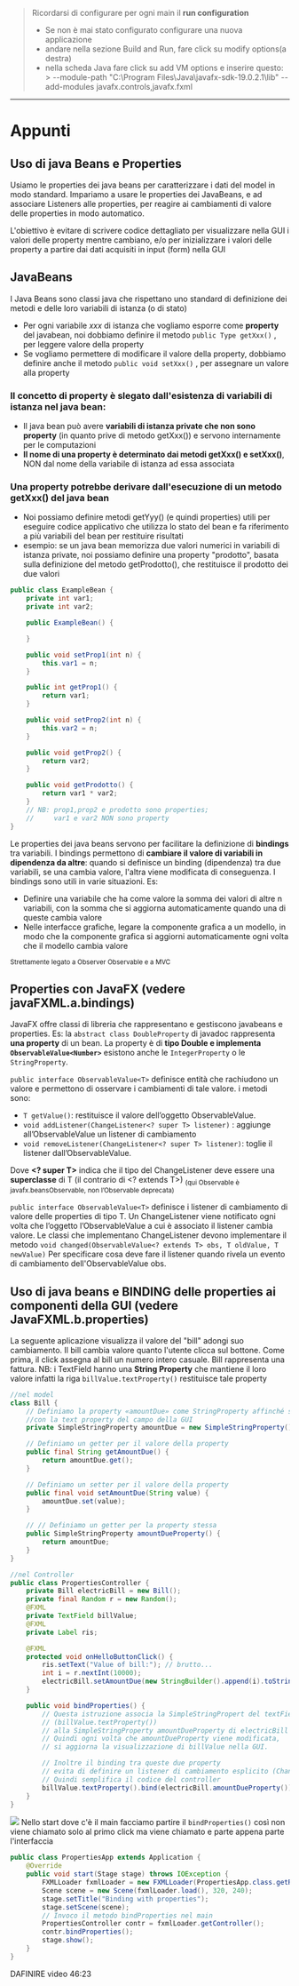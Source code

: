 > Ricordarsi di configurare per ogni main il **run configuration**
>
> - Se non è mai stato configurato configurare una nuova applicazione
> - andare nella sezione Build and Run, fare click su modify options(a destra)
> - nella scheda Java fare click su add VM options e inserire questo:
    >     --module-path "C:\\Program Files\\Java\\javafx-sdk-19.0.2.1\\lib" --add-modules javafx.controls,javafx.fxml

* * *

# Appunti

## Uso di java Beans e Properties

Usiamo le properties dei java beans per caratterizzare i dati del model in modo standard.
Impariamo a usare le properties dei JavaBeans, e ad associare Listeners alle properties, per reagire ai cambiamenti di
valore delle properties in modo automatico.

L'obiettivo è evitare di scrivere codice dettagliato per visualizzare nella GUI i valori delle property mentre cambiano,
e/o per inizializzare i valori delle property a partire dai dati acquisiti in input (form) nella GUI

## JavaBeans

I Java Beans sono classi java che rispettano uno standard di definizione dei metodi e delle loro variabili di istanza (o
di stato)

- Per ogni variabile *xxx* di istanza che vogliamo esporre come **property** del javabean, noi dobbiamo definire il
  metodo
  `public Type getXxx()`
  , per leggere valore della property
- Se vogliamo permettere di modificare il valore della property, dobbiamo definire anche il metodo
  `public void setXxx()`
  , per assegnare un valore alla property

### Il concetto di property è slegato dall'esistenza di variabili di istanza nel java bean:

- Il java bean può avere **variabili di istanza private che non sono property** (in quanto prive di
  metodo getXxx()) e servono internamente per le computazioni
- **Il nome di una property è determinato dai metodi getXxx() e setXxx()**, NON dal nome della
  variabile di istanza ad essa associata

### Una property potrebbe derivare dall'esecuzione di un metodo getXxx() del java bean

- Noi possiamo definire metodi getYyy() (e quindi properties) utili per eseguire codice applicativo che utilizza lo
  stato del bean e fa riferimento a più variabili del bean per restituire risultati
- esempio: se un java bean memorizza due valori numerici in variabili di istanza private, noi possiamo definire una
  property "prodotto", basata sulla definizione del metodo getProdotto(), che restituisce il prodotto dei due valori

```java
public class ExampleBean {
    private int var1;
    private int var2;

    public ExampleBean() {

    }

    public void setProp1(int n) {
        this.var1 = n;
    }

    public int getProp1() {
        return var1;
    }

    public void setProp2(int n) {
        this.var2 = n;
    }

    public void getProp2() {
        return var2;
    }

    public void getProdotto() {
        return var1 * var2;
    }
    // NB: prop1,prop2 e prodotto sono properties;
    //     var1 e var2 NON sono property
}
```

Le properties dei java beans servono per facilitare la definizione di **bindings** tra variabili.
I bindings permettono di **cambiare il valore di variabili in dipendenza da altre**:
quando si definisce un binding (dipendenza) tra due variabili, se una cambia valore, l'altra viene modificata di
conseguenza.
I bindings sono utili in varie situazioni. Es:

- Definire una variabile che ha come valore la somma dei valori di altre n variabili, con la somma che si aggiorna
  automaticamente quando una di queste cambia valore
- Nelle interfacce grafiche, legare la componente grafica a un modello, in modo che la componente grafica si aggiorni
  automaticamente ogni volta che il modello cambia valore

<sub>Strettamente legato a Observer Observable e a MVC</sub>

## Properties con JavaFX (vedere javaFXML.a.bindings)

JavaFX offre classi di libreria che rappresentano e gestiscono javabeans e properties.
Es: la `abstract class DoubleProperty` di javadoc rappresenta **una property** di un bean.
La property è di **tipo Double e implementa `ObservableValue<Number>`**
esistono anche le `IntegerProperty` o le `StringProperty`.

`public interface ObservableValue<T>` definisce entità che rachiudono un valore e permettono di osservare i cambiamenti
di tale valore.
i metodi sono:

- `T getValue()`: restituisce il valore dell’oggetto ObservableValue.
- `void addListener(ChangeListener<? super T> listener)` : aggiunge all’ObservableValue un listener di cambiamento
- `void removeListener(ChangeListener<? super T> listener)`: toglie il listener dall’ObservableValue.

Dove **&lt;? super T&gt;** indica che il tipo del ChangeListener deve essere una **superclasse** di T (il contrario di
&lt;? extends T&gt;)
<sub>(qui Observable è javafx.beansObservable, non l’Observable deprecata)</sub>

`public interface ObservableValue<T>` definisce i listener di
cambiamento di valore delle properties di tipo T.
Un ChangeListener viene notificato ogni volta che l’oggetto l’ObservableValue a cui è associato il listener cambia
valore.
Le classi che implementano ChangeListener devono implementare il
metodo `void changed(ObservableValue<? extends T> obs, T oldValue, T newValue)`
Per specificare cosa deve fare il listener quando rivela un evento di cambiamento dell'ObservableValue obs.

## Uso di java beans e BINDING delle properties ai componenti della GUI (vedere JavaFXML.b.properties)

La seguente aplicazione visualizza il valore del "bill" adongi suo cambiamento. Il bill cambia valore quanto l'utente
clicca sul bottone. Come prima, il click assegna al bill un numero intero casuale. Bill rappresenta una fattura.
NB: i TextField hanno una **String Property** che mantiene il loro valore infatti la riga `billValue.textProperty()`
restituisce tale property

```java
//nel model
class Bill {
    // Definiamo la property «amountDue» come StringProperty affinché sia compatibile
    //con la text property del campo della GUI
    private SimpleStringProperty amountDue = new SimpleStringProperty();

    // Definiamo un getter per il valore della property
    public final String getAmountDue() {
        return amountDue.get();
    }

    // Definiamo un setter per il valore della property
    public final void setAmountDue(String value) {
        amountDue.set(value);
    }

    // // Definiamo un getter per la property stessa
    public SimpleStringProperty amountDueProperty() {
        return amountDue;
    }
}
```

```java
//nel Controller
public class PropertiesController {
    private Bill electricBill = new Bill();
    private final Random r = new Random();
    @FXML
    private TextField billValue;
    @FXML
    private Label ris;

    @FXML
    protected void onHelloButtonClick() {
        ris.setText("Value of bill:"); // brutto...
        int i = r.nextInt(10000);
        electricBill.setAmountDue(new StringBuilder().append(i).toString());
    }

    public void bindProperties() {
        // Questa istruzione associa la SimpleStringPropert del textField billValue 
        // (billValue.textProperty())
        // alla SimpleStringProperty amountDueProperty di electricBill
        // Quindi ogni volta che amountDueProperty viene modificata,
        // si aggiorna la visualizzazione di billValue nella GUI.

        // Inoltre il binding tra queste due property
        // evita di definire un listener di cambiamento esplicito (ChangeListener)
        // Quindi semplifica il codice del controller
        billValue.textProperty().bind(electricBill.amountDueProperty());
    }
}
```

![](electricbill.png)
Nello start dove c'è il main facciamo partire il `bindProperties()` così non viene chiamato solo al primo click ma viene
chiamato e parte appena parte l'interfaccia

```java
public class PropertiesApp extends Application {
    @Override
    public void start(Stage stage) throws IOException {
        FXMLLoader fxmlLoader = new FXMLLoader(PropertiesApp.class.getResource("propertiesView.fxml"));
        Scene scene = new Scene(fxmlLoader.load(), 320, 240);
        stage.setTitle("Binding with properties");
        stage.setScene(scene);
        // Invoco il metodo bindProperties nel main
        PropertiesController contr = fxmlLoader.getController();
        contr.bindProperties();
        stage.show();
    }
}
```
DAFINIRE
video 46:23
